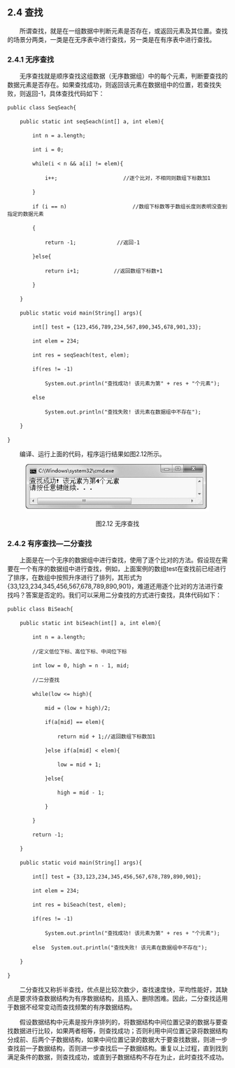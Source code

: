 ## 2.4  查找



&emsp;&emsp;所谓查找，就是在一组数据中判断元素是否存在，或返回元素及其位置。查找的场景分两类，一类是在无序表中进行查找，另一类是在有序表中进行查找。

### 2.4.1  无序查找  

&emsp;&emsp;无序查找就是顺序查找这组数据（无序数据组）中的每个元素，判断要查找的数据元素是否存在。如果查找成功，则返回该元素在数据组中的位置，若查找失败，则返回-1，具体查找代码如下：


```
public class SeqSeach{

    public static int seqSeach(int[] a, int elem){

        int n = a.length;

        int i = 0;

        while(i < n && a[i] != elem){

            i++;                     //逐个比对，不相同则数组下标数加1

        }

        if (i == n)                     //数组下标数等于数组长度则表明没查到指定的数据元素

        {

            return -1;             //返回-1

        }else{

            return i+1;           //返回数组下标数+1

        } 

    }       

    public static void main(String[] args){

        int[] test = {123,456,789,234,567,890,345,678,901,33};

        int elem = 234;

        int res = seqSeach(test, elem);

        if(res != -1)

            System.out.println("查找成功! 该元素为第" + res + "个元素");

        else  

            System.out.println("查找失败! 该元素在数据组中不存在");

    }

}
```


&emsp;&emsp;编译、运行上面的代码，程序运行结果如图2.12所示。



<p align="center"><img src="../../img/d2z/tu2.12.png" /></p>  
<p align="center">图2.12  无序查找</p>  







###  2.4.2  有序查找—二分查找  

&emsp;&emsp;上面是在一个无序的数据组中进行查找，使用了逐个比对的方法。假设现在需要在一个有序的数据组中进行查找，例如，上面案例的数组test在查找前已经进行了排序，在数组中按照升序进行了排列，其形式为{33,123,234,345,456,567,678,789,890,901}，难道还用逐个比对的方法进行查找吗？答案是否定的。我们可以采用二分查找的方式进行查找，具体代码如下：


```
public class BiSeach{

    public static int biSeach(int[] a, int elem){

        int n = a.length;

        //定义低位下标、高位下标、中间位下标

        int low = 0, high = n - 1, mid;

        //二分查找

        while(low <= high){

            mid = (low + high)/2;

            if(a[mid] == elem){

                return mid + 1;//返回数组下标数加1

            }else if(a[mid] < elem){

                low = mid + 1;

            }else{

                high = mid - 1;

            }

        }

        return -1;

	}

    public static void main(String[] args){

        int[] test = {33,123,234,345,456,567,678,789,890,901};

        int elem = 234;

        int res = biSeach(test, elem);

        if(res != -1)

            System.out.println("查找成功! 该元素为第" + res + "个元素");

        else  System.out.println("查找失败! 该元素在数据组中不存在");

    }

}
```


&emsp;&emsp;二分查找又称折半查找，优点是比较次数少，查找速度快，平均性能好，其缺点是要求待查数据结构为有序数据结构，且插入、删除困难。因此，二分查找适用于数据不经常变动而查找频繁的有序数据结构。

&emsp;&emsp;假设数据结构中元素是按升序排列的，将数据结构中间位置记录的数据与要查找数据进行比较，如果两者相等，则查找成功；否则利用中间位置记录将数据结构分成前、后两个子数据结构，如果中间位置记录的数据大于要查找数据，则进一步查找前一子数据结构，否则进一步查找后一子数据结构。重复以上过程，直到找到满足条件的数据，则查找成功，或直到子数据结构不存在为止，此时查找不成功。



